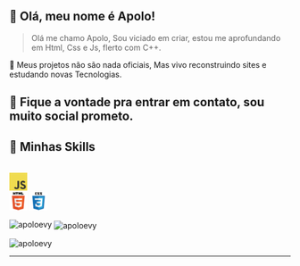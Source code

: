  
## 💜 Olá, meu nome é <strong> Apolo! </strong> 
  
 > Olá me chamo Apolo, Sou viciado em criar, estou me aprofundando em Html, Css e Js, flerto com C++.
  
 🔭 Meus projetos não são nada oficiais, Mas vivo reconstruindo sites e estudando novas Tecnologias.
  
 💬 Fique a vontade pra entrar em contato, sou muito social prometo.
 ---- 
  
 ## 🚀 Minhas Skills 
  
 <code> <img height="32" src="https://raw.githubusercontent.com/github/explore/80688e429a7d4ef2fca1e82350fe8e3517d3494d/topics/javascript/javascript.png" alt="Javascript"/> </code> 
 <code><img height="32" src="https://raw.githubusercontent.com/github/explore/80688e429a7d4ef2fca1e82350fe8e3517d3494d/topics/html/html.png" alt="HTML5"/></code> 
 <code><img height="32" src="https://raw.githubusercontent.com/github/explore/80688e429a7d4ef2fca1e82350fe8e3517d3494d/topics/css/css.png" alt="CSS"/></code> 

 <p><img align="left" src="https://github-readme-stats.vercel.app/api/top-langs?username=apoloevy&show_icons=true&locale=en&layout=compact" alt="apoloevy" /></p>

<p>&nbsp;<img align="center" src="https://github-readme-stats.vercel.app/api?username=apoloevy&show_icons=true&locale=en" alt="apoloevy" /></p>

<p><img align="center" src="https://github-readme-streak-stats.herokuapp.com/?user=apoloevy&" alt="apoloevy" /></p>

 ----
